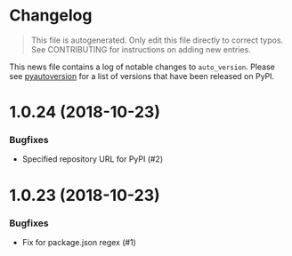 # Changelog
> This file is autogenerated.
> Only edit this file directly to correct typos.
> See CONTRIBUTING for instructions on adding new entries.

This news file contains a log of notable changes to `auto_version`. Please see [pyautoversion](https://pypi.org/project/pyautoversion/#history>) for
a list of versions that have been released on PyPI.

[//]: # (begin_release_notes)

1.0.24 (2018-10-23)
===================

### Bugfixes

- Specified repository URL for PyPI (#2)


1.0.23 (2018-10-23)
===================

### Bugfixes

- Fix for package.json regex (#1)
